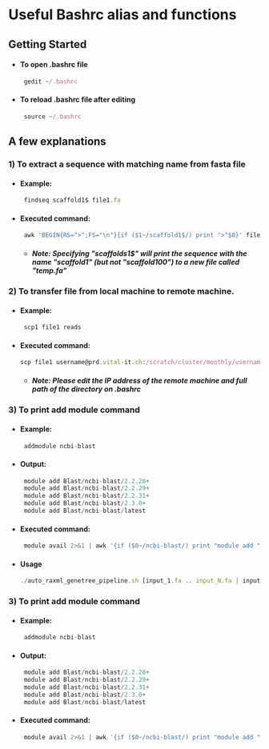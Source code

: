 # Useful Bashrc alias and functions
## Getting Started
* #### To open .bashrc file
   ```javascript
    gedit ~/.bashrc
    ```
* #### To reload .bashrc file after editing
   ```javascript
    source ~/.bashrc
    ```
## A few explanations
### 1) To extract a sequence with matching name from fasta file 
* #### Example:
   ```javascript
    findseq scaffold1$ file1.fa
    ```
* #### Executed command:
   ```javascript
    awk 'BEGIN{RS=">";FS="\n"}{if ($1~/scaffold1$/) print ">"$0}' file1.fa > temp.fa
    ```
  * ##### Note: Specifying "scaffolds1$" will print the sequence with the name "scaffold1" (but not "scaffold100") to a new file called "temp.fa"

### 2) To transfer file from local machine to remote machine.
* #### Example:
   ```javascript
    scp1 file1 reads
    ```
* #### Executed command:
   ```javascript
   scp file1 username@prd.vital-it.ch:/scratch/cluster/monthly/username/reads
    ```
    * ##### Note: Please edit the IP address of the remote machine and full path of the directory on .bashrc 
### 3) To print add module command
* #### Example:
   ```javascript
    addmodule ncbi-blast
    ```
* #### Output:
   ```javascript
    module add Blast/ncbi-blast/2.2.28+
    module add Blast/ncbi-blast/2.2.29+
    module add Blast/ncbi-blast/2.2.31+
    module add Blast/ncbi-blast/2.3.0+
    module add Blast/ncbi-blast/latest
    ```
* #### Executed command:
   ```javascript
    module avail 2>&1 | awk '{if ($0~/ncbi-blast/) print "module add "$0}'
    ```

* #### Usage
   ```javascript
   ./auto_raxml_genetree_pipeline.sh [input_1.fa .. input_N.fa | input_list.txt]
   ```
### 3) To print add module command
* #### Example:
   ```javascript
    addmodule ncbi-blast
    ```
* #### Output:
   ```javascript
    module add Blast/ncbi-blast/2.2.28+
    module add Blast/ncbi-blast/2.2.29+
    module add Blast/ncbi-blast/2.2.31+
    module add Blast/ncbi-blast/2.3.0+
    module add Blast/ncbi-blast/latest
    ```
* #### Executed command:
   ```javascript
    module avail 2>&1 | awk '{if ($0~/ncbi-blast/) print "module add "$0}'
    ```
